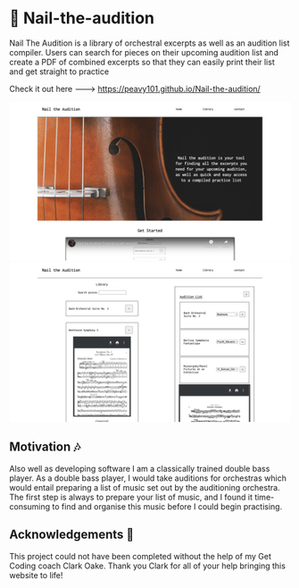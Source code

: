# 🎻 Nail-the-audition 
Nail The Audition is a library of orchestral excerpts as well as an audition list compiler. Users can search for pieces on their upcoming audition list and create a PDF of combined excerpts so that they can easily print their list and get straight to practice

 Check it out here ---> https://peavy101.github.io/Nail-the-audition/

![read me photo 1](https://github.com/Peavy101/Nail-the-audition/blob/main/readmePhotos/RP1.png)
![read me photo 2](https://github.com/Peavy101/Nail-the-audition/blob/904dc05accf58a93a5605546bdf12a21c43322e5/readmePhotos/RP2.png)

 ## Motivation 🎶
Also well as developing software I am a classically trained double bass player. As a double bass player, I would take auditions for orchestras which would entail preparing a list of music set out by the auditioning orchestra. The first step is always to prepare your list of music, and I found it time-consuming to find and organise this music before I could begin practising.

## Acknowledgements 🌟
This project could not have been completed without the help of my Get Coding coach Clark Oake. Thank you Clark for all of your help bringing this website to life!
